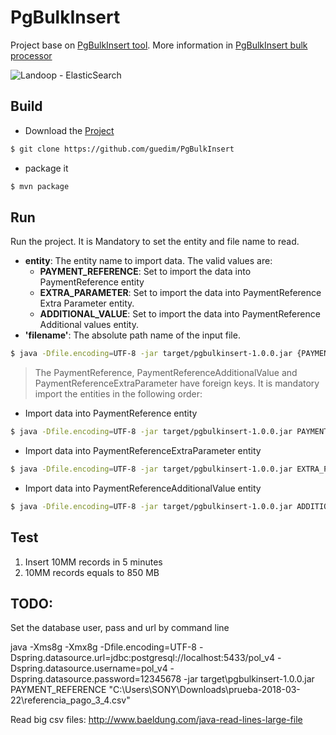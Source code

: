 # PgBulkInsert

Project base on [PgBulkInsert tool](https://github.com/bytefish/PgBulkInsert).
More information in [PgBulkInsert bulk processor](https://bytefish.de/blog/pgbulkinsert_bulkprocessor/)

![Landoop - ElasticSearch](https://github.com/guedim/postgres-kafka-elastic/blob/master/resources/images/landoop-es.png "Landoop - ElasticSearch")


## Build
- Download the [Project](https://github.com/guedim/PgBulkInsert) 
```sh
$ git clone https://github.com/guedim/PgBulkInsert
```
- package it
```sh
$ mvn package
```

## Run

Run the project. It is Mandatory to set the entity and file name to read.

- **entity**: The entity name to import data. The valid values are:
	- **PAYMENT_REFERENCE**: Set to import the data into PaymentReference entity
	- **EXTRA_PARAMETER**: Set to import the data into PaymentReference Extra Parameter entity.
	- **ADDITIONAL_VALUE**: Set to import the data into PaymentReference Additional values entity.
- **'filename'**: The absolute path name of the input file.

```sh
$ java -Dfile.encoding=UTF-8 -jar target/pgbulkinsert-1.0.0.jar {PAYMENT_REFERENCE | EXTRA_PARAMETER | ADDITIONAL_VALUE}  {'filename'}");
```

>
> The PaymentReference, PaymentReferenceAdditionalValue and PaymentReferenceExtraParameter have foreign keys.
> It is mandatory import the entities in the following order:
>
- Import data into PaymentReference entity
```sh
$ java -Dfile.encoding=UTF-8 -jar target/pgbulkinsert-1.0.0.jar PAYMENT_REFERENCE "/location/to/files/payment_reference.txt"
```
- Import data into PaymentReferenceExtraParameter entity
```sh
$ java -Dfile.encoding=UTF-8 -jar target/pgbulkinsert-1.0.0.jar EXTRA_PARAMETER "/location/to/files/payment_reference_extra_parameters.txt"
```

- Import data into PaymentReferenceAdditionalValue entity
```sh
$ java -Dfile.encoding=UTF-8 -jar target/pgbulkinsert-1.0.0.jar ADDITIONAL_VALUE "/location/to/files/payment_reference_additional_values.txt"
```

##  Test

1. Insert 10MM records in  5 minutes
2. 10MM records equals  to 850 MB


## TODO:

Set the database user, pass and url by command line

java -Xms8g -Xmx8g -Dfile.encoding=UTF-8 -Dspring.datasource.url=jdbc:postgresql://localhost:5433/pol_v4 -Dspring.datasource.username=pol_v4 -Dspring.datasource.password=12345678 -jar target\pgbulkinsert-1.0.0.jar PAYMENT_REFERENCE   "C:\Users\SONY\Downloads\prueba-2018-03-22\referencia_pago_3_4.csv"


Read big csv files:
http://www.baeldung.com/java-read-lines-large-file
